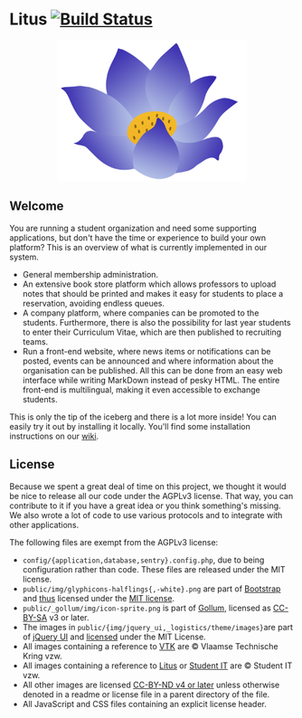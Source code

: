 Litus [![Build Status](https://travis-ci.org/LitusProject/Litus.svg?branch=master)](https://travis-ci.org/LitusProject/Litus)
=====

<p align="center">
    <img src="https://github.com/LitusProject/Litus/raw/master/public/img/litus.png" height="250px" />
</p>

## Welcome

You are running a student organization and need some supporting applications, but don't have the time or experience to build your own platform? This is an overview of what is currently implemented in our system.

* General membership administration.
* An extensive book store platform which allows professors to upload notes that should be printed and makes it easy for students to place a reservation, avoiding endless queues.
* A company platform, where companies can be promoted to the students. Furthermore, there is also the possibility for last year students to enter their Curriculum Vitae, which are then published to recruiting teams.
* Run a front-end website, where news items or notifications can be posted, events can be announced and where information about the organisation can be published. All this can be done from an easy web interface while writing MarkDown instead of pesky HTML. The entire front-end is multilingual, making it even accessible to exchange students.

This is only the tip of the iceberg and there is a lot more inside! You can easily try it out by installing it locally. You'll find some installation instructions on our [wiki](https://github.com/LitusProject/Litus/wiki).

## License

Because we spent a great deal of time on this project, we thought it would be nice to release all our code under the AGPLv3 license. That way, you can contribute to it if you have a great idea or you think something's missing. We also wrote a lot of code to use various protocols and to integrate with other applications.

The following files are exempt from the AGPLv3 license:
- `config/{application,database,sentry}.config.php`, due to being configuration rather than code. These files are released under the MIT license.
- `public/img/glyphicons-halflings{,-white}.png` are part of [Bootstrap](http://getbootstrap.com/) and [thus](http://glyphicons.com/license/) licensed under the [MIT license](https://github.com/twbs/bootstrap/blob/master/LICENSE).
- `public/_gollum/img/icon-sprite.png` is part of [Gollum](https://github.com/gollum/gollum), licensed as [CC-BY-SA](https://github.com/gollum/gollum/blob/master/licenses/licenses.txt) v3 or later.
- The images in `public/{img/jquery_ui,_logistics/theme/images}`are part of [jQuery UI](http://jqueryui.com/) and [licensed](https://jquery.org/license/) under the MIT License.
- All images containing a reference to [VTK](http://vtk.be) are &copy; Vlaamse Technische Kring vzw.
- All images containing a reference to [Litus](http://litus.cc) or [Student IT](http://studentit.be) are &copy; Student IT vzw.
- All other images are licensed [CC-BY-ND v4 or later](https://creativecommons.org/licenses/by-nd/4.0/) unless otherwise denoted in a readme or license file in a parent directory of the file.
- All JavaScript and CSS files containing an explicit license header.
